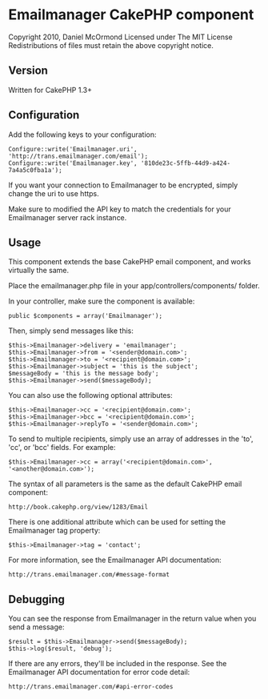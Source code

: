 Emailmanager CakePHP component
==========================

Copyright 2010, Daniel McOrmond
Licensed under The MIT License
Redistributions of files must retain the above copyright notice.


Version
-------

Written for CakePHP 1.3+


Configuration
-------------

Add the following keys to your configuration:

	Configure::write('Emailmanager.uri', 'http://trans.emailmanager.com/email');
	Configure::write('Emailmanager.key', '810de23c-5ffb-44d9-a424-7a4a5c0fba1a');

If you want your connection to Emailmanager to be encrypted, simply change the uri to use https.

Make sure to modified the API key to match the credentials for your Emailmanager server rack instance.


Usage
-----

This component extends the base CakePHP email component, and works virtually the same.

Place the emailmanager.php file in your app/controllers/components/ folder.

In your controller, make sure the component is available:

	public $components = array('Emailmanager');   

Then, simply send messages like this:

	$this->Emailmanager->delivery = 'emailmanager';
	$this->Emailmanager->from = '<sender@domain.com>';
	$this->Emailmanager->to = '<recipient@domain.com>';
	$this->Emailmanager->subject = 'this is the subject';
	$messageBody = 'this is the message body';
	$this->Emailmanager->send($messageBody);

You can also use the following optional attributes:

	$this->Emailmanager->cc = '<recipient@domain.com>';
	$this->Emailmanager->bcc = '<recipient@domain.com>';
	$this->Emailmanager->replyTo = '<sender@domain.com>';

To send to multiple recipients, simply use an array of addresses in the 'to', 'cc', or 'bcc' fields. For example:

	$this->Emailmanager->cc = array('<recipient@domain.com>', '<another@domain.com>');

The syntax of all parameters is the same as the default CakePHP email component:

	http://book.cakephp.org/view/1283/Email

There is one additional attribute which can be used for setting the Emailmanager tag property:

	$this->Emailmanager->tag = 'contact';

For more information, see the Emailmanager API documentation:

	http://trans.emailmanager.com/#message-format


Debugging
--------

You can see the response from Emailmanager in the return value when you send a message:

	$result = $this->Emailmanager->send($messageBody);
	$this->log($result, 'debug');

If there are any errors, they'll be included in the response. See the Emailmanager API documentation for error code detail:

	http://trans.emailmanager.com/#api-error-codes
